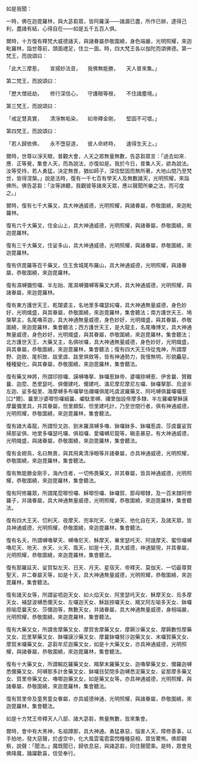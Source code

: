 如是我聞：

一時，佛在迦毘羅林，與大苾芻眾，皆阿羅漢——諸漏已盡，所作已辦，逮得己利，盡諸有結，心得自在——如是五千五百人俱。

爾時，十方復有釋梵大威德諸天，與諸眷屬恭敬圍繞，身色端嚴，光明照耀，來迦毗羅林，詣世尊前，頭面禮足，住立一面。時，四大梵王各以伽陀而頌佛德。第一梵王，而說頌曰：

「此大三摩惹，　　宣揚妙法音， 　我佛無能勝，　　天人普來集。」

第二梵王，而說頌曰：

「歷大僧祇劫，　　修行深信心， 　守護眼等根，　　不住諸塵境。」

第三梵王，而說頌曰：

「戒定慧真實，　　清淨無垢染， 　如帝釋金剛，　　堅固不可壞。」

第四梵王，而說頌曰：

「若人歸依佛，　　永不墮惡道， 　彼人命終時，　　速得生天上。」

爾時，世尊以淨天眼，普觀大會，人天之眾無量無數，告苾芻眾言：「過去如來．應．正等覺，集會人天，而為說法，亦復如是。我於今日，普集人天，欲為說法。汝等受持，若人勇猛，決定無畏，猶如師子，深信堅固而無所著，大地山間乃至梵世，皆得涅槃。」說是法時，復有一千七百有學天人及無數諸天，光明照耀，來詣佛所。佛告苾芻：「汝等諦聽，我觀彼等諸來天眾，應以聲聞所樂之法，而可度之。」

爾時，復有七千大藥叉，具大神通威德，光明照耀，與諸眷屬，恭敬圍繞，來迦毗羅林。

復有六千大藥叉，住金山上，具大神通威德，光明照耀，與諸眷屬，恭敬圍繞，來迦毘羅林。

復有三千大藥叉，住娑多山，具大神通威德，光明照耀，與諸眷屬，恭敬圍繞，來迦毘羅林。

復有供毘羅等百千藥叉，住王舍城尾布羅山，具大神通威德，光明照耀，與諸眷屬，恭敬圍繞，來迦毘羅林。

復有濕嚩彌怛囉、半左始、尾濕嚩彌嚩等藥叉大將，具大神通威德，光明照耀，與諸眷屬，來迦毘羅林。

復有東方護世天王、乾闥婆主，名地里多囉瑟姹囉，具大神通無量威德，身色妙好，光明熾盛，與其眷屬，恭敬圍繞，來迦毘羅林，集會聽法；南方護世天王、鳩槃拏主，名尾嚕茶迦，具大神通無量威德，身色妙好，光明熾盛，與其眷屬，恭敬圍繞，來迦毘羅林，集會聽法；西方護世天王，是大龍主，名尾嚕博叉，具大神通無量威德，身色妙好，光明熾盛，與其眷屬，恭敬圍繞，來迦毘羅林，集會聽法；北方護世天王、大藥叉主，名俱吠囉，具大神通無量威德，身色妙好，光明熾盛，與其眷屬，恭敬圍繞，來迦毘羅林，集會聽法；復有四大天王侍從鬼神，所謂摩野、迦致、尾枳致、跋里虞、跋里俱致等，皆有神通勢力，我慢無明，形貌麤惡，種種變化，與其眷屬，恭敬圍繞，來迦毘羅林，集會聽法。

復有藥叉神將，所謂印捺囉、謨嚩嚕拏、鉢囉惹鉢帝、婆囉捺嚩惹、伊舍曩、贊難曩、迦麼、悉里瑟吒、俱儞建吒、儞建吒、滿尼摩尼摩尼左囉、鉢囉拏那、烏波半左迦、娑多儗里、海摩嚩多布囉拏佉禰囉俱尾吒虞波羅藥叉、阿吒嚩俱曩囉囉惹[口*爾]、曩里沙婆唧怛囉細曩、巘駄里嚩、禰里伽設帝摩多隸、半左羅巘拏穌謨摩曩彌里具，并其眷屬，怛里頗梨、怛里建吒計，乃至世間行者，俱有神通威德，光明照耀，恭敬圍繞，來迦毘羅林，集會聽法。

復有諸大毒龍，所謂怛叉迦、劍末羅濕嚩多嚕、鉢囉鉢多、鉢囉惹虞、莎虞曩娑賀掃那娑俱、地里多囉瑟吒囉、俱祖囉、愛囉嚩尼龍等，瞋恚暴惡，有大神通威德，光明熾盛，與諸眷屬，恭敬圍繞，來迦毘羅林，集會聽法。

復有金翅鳥，名曰無畏，與其飛禽清淨眼等并諸眷屬，亦具神通威德，光明照耀，恭敬圍繞，來迦毘羅林，集會聽法。

復有無能勝金剛手，海內住者，一切怖畏藥叉，并其眷屬，皆具神通威德，光明照耀，恭敬圍繞，來迦毘羅林，集會聽法。

復有阿修羅眾，所謂尾麼唧怛囉、穌唧怛囉、鉢囉賀、那母唧隸，及一百末隸阿修羅子，并諸眷屬，具大神通無量威德，光明照耀，恭敬圍繞，來迦毘羅林，集會聽法。

復有四大王天、忉利天、夜摩天、兜率陀天、化樂天、他化自在天，及諸天眾，皆具神通威德，光明照耀，恭敬圍繞，來迦毘羅林，集會聽法。

復有名夭，所謂嚩嚕拏天、嚩嚕尼天、穌摩天、畢里瑟吒天、阿誐摩天、蜜怛囉嚩嚕尼天、地天、水天、火天、風天，如是十天，具大威德，神通變現，并其眷屬，光明照耀，恭敬圍繞，來迦毘羅林，集會聽法。

復有那羅延天、娑賀梨左天、日天、月天、星宿天、帝釋天、莫伽天、一切最尊賢聖天，并二眷屬天等，如是十天，具大神通無量威德，光明照耀，恭敬圍繞，來迦毘羅林，集會聽法。

復有諸天女等，所謂娑呬迦天女、如火焰天女、阿里瑟吒天女、穌摩天女、烏多摩天女、補瑟波嚩悉儞天女、左囉迦天女、穌跋捺囉天女、羯叉阿左喻多天女、鉢囉捺喻麼曩天女、莎儞迦等，無數天女，并諸眷屬，具大神通無量威德，身相端嚴，光明照耀，恭敬圍繞，來迦毘羅林，集會聽法。

復有大藥叉女，所謂舍摩藥叉女、摩賀舍摩藥叉女、摩耨沙藥叉女、摩耨數怛摩藥叉女、訖里拏藥叉女、鉢囉謨沙藥叉女、摩曩鉢囉努沙迦藥叉女、末囉賀藥叉女、摩賀末囉藥叉女、苾芻牟尼迦藥叉女，如是十大藥叉女，亦具神通威德，光明照耀，與諸眷屬，恭敬圍繞，來迦毘羅林，集會聽法。

復有十大藥叉女，所謂輸訖羅藥叉女、羯拏末羅藥叉女、迦嚕拏藥叉女、儞羅迦嚩悉儞藥叉女、阿嚩那多計舍藥叉女、鉢囉目契閉多迦嚩悉泥藥叉女、娑那摩多藥叉女、賀里帝藥叉女、嚕唧迦藥叉女，如是藥叉女等，亦具神通威德，光明照耀，與諸眷屬，恭敬圍繞，來迦毘羅林，集會聽法。

復有賀里帝及童男童女眷屬，亦具威德神通，光明照耀，與諸眷屬，恭敬圍繞，來迦毘羅林，集會聽法。

如是十方梵王帝釋天人八部、諸大苾芻，無量無數，皆來集會。

爾時，會中有大黑神，名祖蹲那，具大神通。勇猛暴惡，惱害人天，障修善事，以手拍地，發大惡聲，於虛空中，化大風雲電雹雷閃種種惡相，眾皆驚怖。佛即觀察，說聲：「聞法。」魔既聞已，歸依息惡，與諸苾芻，同住聲聞乘。是時，眾會見佛降魔，踊躍歡喜，信受奉行。